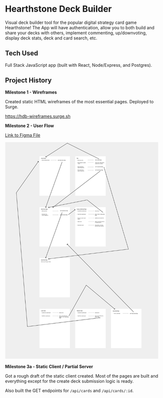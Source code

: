 # Hearthstone Deck Builder

Visual deck builder tool for the popular digital strategy card game Hearthstone! The App will have authentication, allow you to both build and share your decks with others, implement commenting, up/downvoting, display deck stats, deck and card search, etc.

## Tech Used

Full Stack JavaScript app (built with React, Node/Express, and Postgres).

## Project History

**Milestone 1 - Wireframes**

Created static HTML wireframes of the most essential pages. Deployed to Surge.

https://hdb-wireframes.surge.sh

**Milestone 2 - User Flow**

[Link to Figma File](https://www.figma.com/file/Rd83WQavll1t4gA3pUpXGJ/Hearthstone-Deck-Builder-User-Flow?node-id=26%3A207)

![Hearthstone Deck Builder - User Flow](/user-flow/User-Flow.png?raw=true)

**Milestone 3a - Static Client / Partial Server**

Got a rough draft of the static client created. Most of the pages are built and everything except for the create deck submission logic is ready.

Also built the GET endpoints for `/api/cards` and `/api/cards/:id`.
